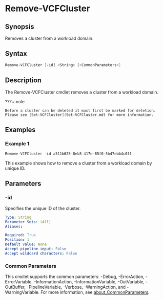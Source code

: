 # Remove-VCFCluster

## Synopsis

Removes a cluster from a workload domain.

## Syntax

```powershell
Remove-VCFCluster [-id] <String> [<CommonParameters>]
```

## Description

The Remove-VCFCluster cmdlet removes a cluster from a workload domain.

???+ note

    Before a cluster can be deleted it must first be marked for deletion.
    Please see [Set-VCFCluster](Set-VCFCluster.md) for more information.

## Examples

### Example 1

```powershell
Remove-VCFCluster -id a511b625-8eb8-417e-85f0-5b47ebb4c0f1
```

This example shows how to remove a cluster from a workload domain by unique ID.

## Parameters

### -id

Specifies the unique ID of the cluster.

```yaml
Type: String
Parameter Sets: (All)
Aliases:

Required: True
Position: 1
Default value: None
Accept pipeline input: False
Accept wildcard characters: False
```

### Common Parameters

This cmdlet supports the common parameters: -Debug, -ErrorAction, -ErrorVariable, -InformationAction, -InformationVariable, -OutVariable, -OutBuffer, -PipelineVariable, -Verbose, -WarningAction, and -WarningVariable. For more information, see [about_CommonParameters](http://go.microsoft.com/fwlink/?LinkID=113216).
